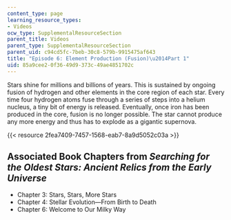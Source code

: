 ```yaml
---
content_type: page
learning_resource_types:
- Videos
ocw_type: SupplementalResourceSection
parent_title: Videos
parent_type: SupplementalResourceSection
parent_uid: c94cd5fc-7beb-30c8-579b-9915475af643
title: "Episode 6: Element Production (Fusion)\u2014Part 1"
uid: 85a9cee2-0f36-49d9-373c-49ae4851702c
---
```


Stars shine for millions and billions of years. This is sustained by ongoing fusion of hydrogen and other elements in the core region of each star. Every time four hydrogen atoms fuse through a series of steps into a helium nucleus, a tiny bit of energy is released. Eventually, once iron has been produced in the core, fusion is no longer possible. The star cannot produce any more energy and thus has to explode as a gigantic supernova.

{{< resource 2fea7409-7457-1568-eab7-8a9d5052c03a >}}

Associated Book Chapters from _Searching for the Oldest Stars: Ancient Relics from the Early Universe_
------------------------------------------------------------------------------------------------------

*   Chapter 3: Stars, Stars, More Stars
*   Chapter 4: Stellar Evolution—From Birth to Death
*   Chapter 6: Welcome to Our Milky Way